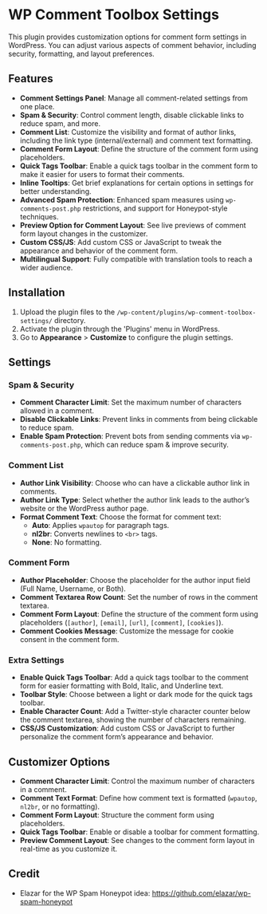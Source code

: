 # WP Comment Toolbox Settings

This plugin provides customization options for comment form settings in WordPress. You can adjust various aspects of comment behavior, including security, formatting, and layout preferences.

## Features

- **Comment Settings Panel**: Manage all comment-related settings from one place.
- **Spam & Security**: Control comment length, disable clickable links to reduce spam, and more.
- **Comment List**: Customize the visibility and format of author links, including the link type (internal/external) and comment text formatting.
- **Comment Form Layout**: Define the structure of the comment form using placeholders.
- **Quick Tags Toolbar**: Enable a quick tags toolbar in the comment form to make it easier for users to format their comments.
- **Inline Tooltips**: Get brief explanations for certain options in settings for better understanding.
- **Advanced Spam Protection**: Enhanced spam measures using `wp-comments-post.php` restrictions, and support for Honeypot-style techniques.
- **Preview Option for Comment Layout**: See live previews of comment form layout changes in the customizer.
- **Custom CSS/JS**: Add custom CSS or JavaScript to tweak the appearance and behavior of the comment form.
- **Multilingual Support**: Fully compatible with translation tools to reach a wider audience.

## Installation

1. Upload the plugin files to the `/wp-content/plugins/wp-comment-toolbox-settings/` directory.
2. Activate the plugin through the 'Plugins' menu in WordPress.
3. Go to **Appearance** > **Customize** to configure the plugin settings.

## Settings

### Spam & Security

- **Comment Character Limit**: Set the maximum number of characters allowed in a comment.
- **Disable Clickable Links**: Prevent links in comments from being clickable to reduce spam.
- **Enable Spam Protection**: Prevent bots from sending comments via `wp-comments-post.php`, which can reduce spam & improve security.

### Comment List

- **Author Link Visibility**: Choose who can have a clickable author link in comments.
- **Author Link Type**: Select whether the author link leads to the author’s website or the WordPress author page.
- **Format Comment Text**: Choose the format for comment text:
  - **Auto**: Applies `wpautop` for paragraph tags.
  - **nl2br**: Converts newlines to `<br>` tags.
  - **None**: No formatting.

### Comment Form

- **Author Placeholder**: Choose the placeholder for the author input field (Full Name, Username, or Both).
- **Comment Textarea Row Count**: Set the number of rows in the comment textarea.
- **Comment Form Layout**: Define the structure of the comment form using placeholders (`[author]`, `[email]`, `[url]`, `[comment]`, `[cookies]`).
- **Comment Cookies Message**: Customize the message for cookie consent in the comment form.

### Extra Settings

- **Enable Quick Tags Toolbar**: Add a quick tags toolbar to the comment form for easier formatting with Bold, Italic, and Underline text.
- **Toolbar Style**: Choose between a light or dark mode for the quick tags toolbar.
- **Enable Character Count**: Add a Twitter-style character counter below the comment textarea, showing the number of characters remaining.
- **CSS/JS Customization**: Add custom CSS or JavaScript to further personalize the comment form’s appearance and behavior.

## Customizer Options

- **Comment Character Limit**: Control the maximum number of characters in a comment.
- **Comment Text Format**: Define how comment text is formatted (`wpautop`, `nl2br`, or no formatting).
- **Comment Form Layout**: Structure the comment form using placeholders.
- **Quick Tags Toolbar**: Enable or disable a toolbar for comment formatting.
- **Preview Comment Layout**: See changes to the comment form layout in real-time as you customize it.

## Credit

- Elazar for the WP Spam Honeypot idea: https://github.com/elazar/wp-spam-honeypot
